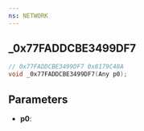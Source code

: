 ```yaml
---
ns: NETWORK
---
```

## _0x77FADDCBE3499DF7

```c
// 0x77FADDCBE3499DF7 0x8179C48A
void _0x77FADDCBE3499DF7(Any p0);
```


## Parameters
* **p0**: 

